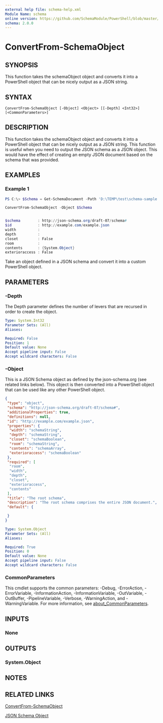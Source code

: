 ```yaml
---
external help file: schema-help.xml
Module Name: schema
online version: https://github.com/SchemaModule/PowerShell/blob/master/docs/ConvertFrom-SchemaObject.md#convertfrom-schemaobject
schema: 2.0.0
---
```


# ConvertFrom-SchemaObject

## SYNOPSIS
This function takes the schemaObject object and converts it into a PowerShell object
that can be nicely output as a JSON string.

## SYNTAX

```
ConvertFrom-SchemaObject [-Object] <Object> [[-Depth] <Int32>] [<CommonParameters>]
```

## DESCRIPTION
This function takes the schemaObject object and converts it into a PowerShell object
that can be nicely output as a JSON string. This function is useful when you need
to output the JSON schema as a JSON object. This would have the effect of
creating an empty JSON document based on the schema that was provided.

## EXAMPLES

### Example 1
```powershell
PS C:\> $Schema = Get-SchemaDocument -Path 'D:\TEMP\test\schema-sample.json'

ConvertFrom-SchemaObject -Object $Schema


$schema        : http://json-schema.org/draft-07/schema#
$id            : http://example.com/example.json
width          :
depth          :
closet         : False
room           :
contents       : {System.Object}
exterioraccess : False
```

Take an object defined in a JSON schema and convert it into a custom PowerShell
object.

## PARAMETERS

### -Depth
The Depth parameter defines the number of levers that are recursed in order to
create the object.

```yaml
Type: System.Int32
Parameter Sets: (All)
Aliases:

Required: False
Position: 1
Default value: None
Accept pipeline input: False
Accept wildcard characters: False
```

### -Object
This is a JSON Schema object as defined by the json-schema.org (see related links
below). This object is then converted into a PowerShell object that can be used
like any other PowerShell object.

```json
{
 "type": "object",
 "schema": "http://json-schema.org/draft-07/schema#",
 "additionalProperties": true,
 "definitions": null,
 "id": "http://example.com/example.json",
 "properties": {
  "width": "schemaString",
  "depth": "schemaString",
  "closet": "schemaBoolean",
  "room": "schemaString",
  "contents": "schemaArray",
  "exterioraccess": "schemaBoolean"
 },
 "required": [
  "room",
  "width",
  "depth",
  "closet",
  "exterioraccess",
  "contents"
 ],
 "title": "The root schema",
 "description": "The root schema comprises the entire JSON document.",
 "default": {

 }
}
```

```yaml
Type: System.Object
Parameter Sets: (All)
Aliases:

Required: True
Position: 0
Default value: None
Accept pipeline input: False
Accept wildcard characters: False
```

### CommonParameters
This cmdlet supports the common parameters: -Debug, -ErrorAction, -ErrorVariable, -InformationAction, -InformationVariable, -OutVariable, -OutBuffer, -PipelineVariable, -Verbose, -WarningAction, and -WarningVariable. For more information, see [about_CommonParameters](http://go.microsoft.com/fwlink/?LinkID=113216).

## INPUTS

### None

## OUTPUTS

### System.Object

## NOTES

## RELATED LINKS

[ConvertFrom-SchemaObject](https://github.com/SchemaModule/PowerShell/blob/master/docs/ConvertFrom-SchemaObject.md#convertfrom-schemaobject)

[JSON Schema Object](https://json-schema.org/understanding-json-schema/reference/object.html)